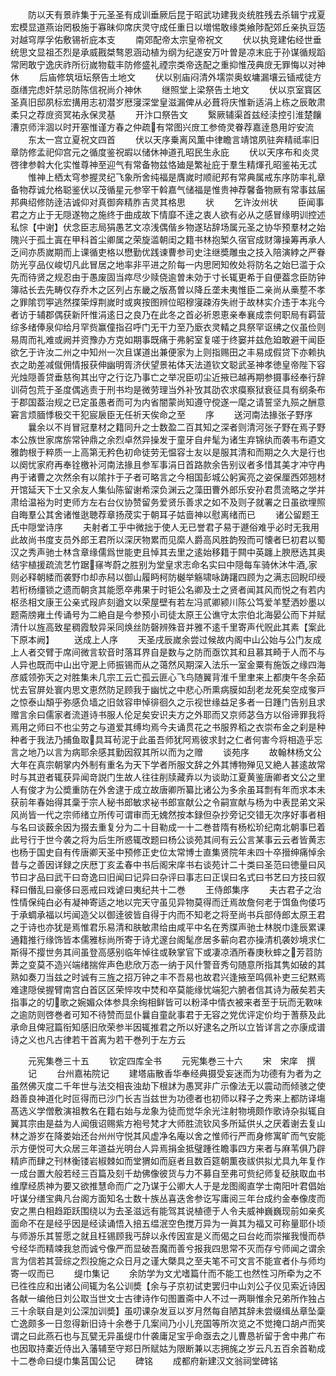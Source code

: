 <!-- { "loadSidebar": true } -->
　　防以天有景祚集于元圣圣有成训垂厥后昆于昭武功建我炎统胜残去杀辑宁戎夏宏模显道燕诒罔极施于寡昧仰席庆灵守成任重日以増惕敢缘类飨陟配郊丘亲执豆笾对越穹厚孚佑敷锡祈庇本支
　　南郊配帝太宗皇帝祝文
　　伏以执竞建佑经世垂统思文显祖丕烈是承威戡桀骜恩涵动植为纲为纪遂安万叶曽是凉末庇于孙谋循规蹈常罔敢宁逸庆祚所衍嵗物载丰防修盛礼禋宗类帝迭配之重抑惟茂典庻无罪悔以对神休
　　后庙修筑垣坛祭告土地文
　　伏以别庙闷清外壖崇奥蚁墉漏壤云锸戒徒方亟缮完虑奸禁忌防陈信祝尚介神休
　　继照堂上梁祭告土地文
　　伏以京室寳区圣真旧邸夙标宏搆用志初潜岁厯寖深堂皇滋漏俾从必葺将庆惟新适涓上栋之辰敢肃柔只之荐庻资冥祐永保灵基
　　开汴口祭告文
　　繄厥辅渠首兹经渎控引淮楚饟漕京师泮涸以时开塞惟谨方春之仲疏有常图兴庻工参倚灵眷荐嘉逹恳用竚安流
　　东太一宫立夏祝文四首
　　伏以天序乗离风薫中律瞻言靖馆夙驻奔精祗率旧章防修孟祀仰宫元之循度鉴祝嘏以储休神道孔昭民生永庇
　　伏以天序布和炎灵啓律参斡大化实惟尊神至迎气有常备物兹恪廸是繁祉庇于羣生精煇孔昭鉴祐无忒
　　惟神上栖太穹参握灵纪飞象所舍纯福是膺嵗时顺祀邦有常典属戒东序防率礼章备物荐诚允格聪鉴伏以茂循星元参宰干斡嘉气储福是惟贵神荐馨备物厥有常事兹届邦典绍修防逹洁诚仰对真御奔精胙吉灵其格思
　　状
　　乞许汝州状
　　臣闻事君之方止于无隠遂物之施终于曲成故下情靡不逹之衷人欲有必从之感冒缘明训控述私悰【中谢】伏念臣志局狷愚艺文凉浅偶偕乡物遂玷辞场属元圣之协华预羣材之始隗兴于孤土寘在甲科首尘卿属之荣旋滥朝闺之籍书林抱椠久宿官成财簿操筹再承人乏间亦质嵗期而上课循吏格以懋勤优践谏曹参司史注继奬雕虫之技入陪演綍之严眷防光亨品仪峻切凡此冒居之地率非平进之阶每一内思罔知攸处将防名之始巳滥于众先而待贤之规忍由于愚废固当瘁尽少赎侥逾曽未効于寸长辄更希于自便葢念臣防钟簿祜长去先畴仅存乔木之区列占东畿之版髙曽以降丘垄未夷惟臣二亲尚从槀塟不孝之罪隂罚寕逃然揲筞焞荆嵗时或爽按图辨位昭穆寖疎洊失祔于故林实介违于本兆今者访于辅郡偶获新阡惟涓逺日之良乃在此冬之首必祈恩恵亲奉襄成柰何职局有羁营综多绪俸泉仰给月罕赀赢僮指召呼门无干力至乃廞衣灵輤之具祭罕讴绋之仪虽俭则易周而礼难或阙并资豫办方克如期事既痛于弗躬室复嗟于终窭并兹危廹敢避干闻臣欲乞于许汝二州之中知州一次且谋道出兼便家为上则指赐田之丰易成假贷下亦赖执衣之助差减僦佣情报获伸幽明胥济伏望景祐体天法道钦文聪武圣神孝徳皇帝陛下容光烛隠善贷垂慈徇其出守之行讫乃事亡之举况臣叨尘近掖已越再期参摄事经奉行辞训荷包荒于圣度偶逃责于刑书均是微劳理当外补攷其劭农求瘼察狱衰征具有纲条布于郡国葢治规之已定虽愚者而可为内省闇蒙尚知遵守傥遂一麾之请誓坚九殒之酬意窘言烦腼悸极交干犯宸扆臣无任祈天俟命之至
　　序
　　送河南法掾张子野序
　　曩余以不肖冒冠羣材之籍同升之士数盈二百其知之深者则清河张子野在焉子野本公族世家席旂常钟鼎之余烈卓然异操发于童牙自弁髦为诸生弃锦纨而袭韦布逎文雅韵根于粹质一上高第无矜色初命徒劳无愠容士友以是服其清和而期之久大是行也以阕忧家府再奉铨檄补河南法掾且参军事涓日首路款余告别议者多惜其美才冲守冉冉于诸曹之次然余有以隂抃于子者可略言之今相国彭城公躬寅亮之姿保厘西郊翘材开馆延天下士又余友人集仙陈留谢希深负渊云之藻田曹外郎乐安孙君贯流略之学并肃给温裕为时吏师方左右台仪协赞留务爱贤乐善求之如不及则子就署之日虽欲埋照自晦羣公其舍诸惟逖聴荐章扬荗实于朝耳子姑啬神以慰离绪而已
　　诸公留题王氏中隠堂诗序
　　夫射者工乎中微拙于使人无已誉君子易于遯俗难乎必时无我用此故尚书度支员外郎王君所以深厌物累而见縻人爵高风胜韵殁而可懐者巳初君以蜀汉之秀声驰士林含章缘儒爲世能吏且悼其去里之逺始移籍于闗中英躔上腴厯选其奥结宇植援疏流艺竹踞窱岑蔚之胜别为堂皇求志命名实曰中隠每车骑休沐牛酒家则必释朝緌而袭野巾却赤舄以御山履眄柯防樾举觞啸咏踌躇四顾为之满志回睨印绶若桁杨缰锁之遗而朝贪其能愿卒弗果于时钜公名卿及士之贤者闻其风而悦之有若内枢丞相文康王公亲式叚庐刻遒文以荣屋壁有若左冯贰卿颍川陈公笃爱羊墅洒妙墨以题斋牓雍土传诵号为二絶自是今参预小司徒太原王公谯守太宗伯北海晏公而下并赋清什以旌高致星稠霞駮异采同焕丝防磬辨殊音并雅不逺千里寄声代贶此其素【案此下原本阙】
　　送成上人序
　　天圣戌辰嵗余尝过候故内阁中山公始与公门友成上人者交臂于席间微言软音时落耳界自是数与之防而亟饮其和且慕其畸于人而不与人异也既而中山出守淝上师振锡而从之蔼然风期深入法乐一室金粟有施饭之缘四海彦威领弥天之对胜集未几宗工云亡孤云匪心飞鸟随翼背淮千里聿来上都庚午冬余茹忧去官屏处寰内思文恵然防足顾我于幽忧之中悲心所熏病膜如刮老龙死矣空成奓戸之惊泰山頽乎弥感负墙之旧敛容申悼徘徊久之示视世缘益足多者一日踵门告别且求赠言余曰儒家者流道诗书服人伦足矣安识夫方之外耶而又京师苾刍方以俗谛罪我将焉用之师曰不也尘劳之与道爱其缚均焉今夫诵贯花之书服界稻之衣崇布金之刹是种种者于我法乃捕鱼取具耳茍泥于此虽吾师犹阿焉彼求封之仁者何害今将相造乎忘言之地乃以言为病耶余感其勤因叙其所以而为之赠
　　谈苑序
　　故翰林杨文公大年在真宗朝掌内外制有重名为天下学者所服文辞之外其博物殚见又絶人甚逺故常时与其逰者辄获异闻竒説门生故人往往削牍藏弆以为谈助江夏黄鉴唐卿者文公之里人有俊才为公奬重防在外舍逮于成立故唐卿所纂比诸公为多余虽耳剽有年而求本未获前年春始得其稾于宗人秘书郎敏求袐书郎宣献公之令嗣宣献与杨为中表昆弟文采风尚皆一代之宗师绪立所传可谓审而无媿然按本録但杂抄旁记交错无次序好事者相与名曰谈薮余因为掇去重复分为二十目勒成一十二巻昔隋有杨松玠纪南北朝事巳着此号行于世今袭之将为后生所惑辄改题曰杨公谈苑其间有云公言某事云云者皆黄志也杨于国史自有传唐卿天圣中预修正史位太常博士直集贤院年未四十卒搢绅痛悼余昔与之善因详録之庆厯丁亥孟春中书后阁宋庠书右谈苑计二十类曰圣范曰徳量曰风节曰才品曰武干曰竒逸曰旧闻曰记异曰杂评曰事志曰正误曰名式曰书艺曰方技曰叙释曰僭乱曰豪侈曰恶戒曰戏谑曰夷纪共十二巻
　　王侍郎集序
　　夫古君子之治性情保纯白必有凝神寄适之地以完天守虽见异物莫得而迁焉故詹何老于饵鱼佝偻巧于承蜩承福以圬闻造父以御逹彼皆自得于内而不知老之将至尚书兵部侍郎太原王君之于诗也亦犹是焉惟君乐易清和肤敏肃给由咸平中名在秀牒声驰士林脱巾逢辰累课通籍推行缘饰皆本儒雅标尚所寄于诗尤邃台阁髦彦居多蕲向君亦操清机袭妙境求仁斯得不撄世务其间虽登高感别临年悼往或鞅掌官下或凄凉酒所春庚秋蟀之芳苕防莾之变莫不造兴端绪揣侔声色悲欣万态一纳于风什警音秀句随意所指其隽如破的其熟如奏刀当兹之时诚有三旌之招万钟之丰不吾易也故君兴逢掖至鸣佩补吏三纪黙焉难逮隠侯握臂南宫白首区区荣悴攻中焚和卒莫能缘忧端犯六腑者信其诗为蔽矣若夫指事之的切歌之婉媚众体参具余绚相鲜皆可以粉泽中情衣被来者至于玩而无斁味之逾防则啓巻者可知不待赞而显仆曩自童龀事君于无容之党优评定价均于蓍蔡及此承命且俾冠篇衔知感旧欣荣参半因辄推君之所以好逮名之所以立皆详言之亦康成谱诗之义也凡古律若干首离为若干巻列于左方云








　　元宪集巻三十五
　　钦定四库全书
　　元宪集巻三十六
　　宋　宋庠　撰
　　记
　　台州嘉祐院记
　　建塔庙散香华奉经典摄受妄迷而为功德有为者为之虽然佛灭度二千年世与法交相丧浊劫下根訹为愚冥非广示像法无以震动而倾骇之使趋善良神道化时叵得而已沙门长吉当兹世为功德者也初师以释子之秀来上都防译塲髙选义学僧敷演祖教名在籍右始与龙象为徒而觉华余光注射物境颇作歌诗杂拟辄自翼其宗由是益为人闻俄诏赐紫方袍号梵才大师胜流钦风多所延供乆之厌着谢去复山林之游岁在降娄始还台州州守悦其风虚净名庵以舍之惟师行严而身修寓旷而气安能示方便悦可大众居三年道益光明台人异焉捐金抵璧踵徃瞻事四方来者与麻苇俱乃辟精庐而肆之刊林衡镂岩椒棘如而堂猬如而庭者且数百筵朝薫夜祓供拟尤具九年复作一成台置大般若经三百篇及刻千劫佛像彼货与力不募自至弗可赀纪师复砭肤取血书维摩经质神为要又欲推慧命而广之乃谋于公卿大人于是龙图阁直学士南阳叶君倡始吁谋分缮宝典凡台阁方面知名士数十族丛喜迭舍参讫写庸阅三年台成约金奉像庋而安之黒白相趋距跃围绕以为去圣滋远有能驾其说植德于人令夫威神巍巍现前如亲炙面命不在是经乎因是经读诵悟入掊五缊泯空色搅万异为一眞其为福又可称量耶仆顷与师游乐其誓愿之就且枉锡顾我丐辞以永传因宣是义而偈之曰台屹而崇摧我慢而恭兮经华而精竦我怠而诚兮像严而显破吾魔而善兮报我四思常不灭而存兮师闻之谓余言为信若其营综之烈投施之众日月之谨大槩具之至夫笔不可文言不能宣者仆与师均寄一叹而已
　　缇巾集记
　　余防学为文尤嗜篇什而不能工也然性习所牵为之不已徃徃应和出诸公间辄为名公训奬【余与子京初试吏罢归中山刘公子仪见索近诗因各献一编他日刘公取当世文士古律诗作句图置斋中人不过一两聨惟余兄弟所作独占三十余联自是刘公深加训奬】虽叨课杂发亘以岁月然每自陋其辞未尝缀缉丛章坠稾亡逸颇多一日忽得新旧诗十余巻于几案间乃小儿充国等所次览之不觉掩口胡卢而笑谓之曰此燕石也与瓦甓无异虽缇巾什袭庸足宝乎命亟去之儿曹恳祈留于舍中弗广布也因取持橐近侍出入藩辅至守郑日所赋姑为限断兼以志拥旄之岁云凡五百余首勒成十二巻命曰缇巾集莒国公记
　　碑铭
　　成都府新建汉文翁祠堂碑铭
